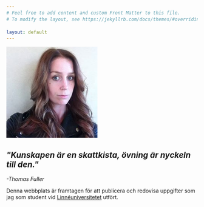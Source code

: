 ```yaml
---
# Feel free to add content and custom Front Matter to this file.
# To modify the layout, see https://jekyllrb.com/docs/themes/#overriding-theme-defaults

layout: default
---
```

![porträtt](/assets/pics/anna.jpg)


## *"Kunskapen är en skattkista, övning är nyckeln till den."*
*-Thomas Fuller*

Denna webbplats är framtagen för att publicera och redovisa uppgifter som jag som student vid [Linnéuniversitetet](https://www.lnu.se/) utfört.